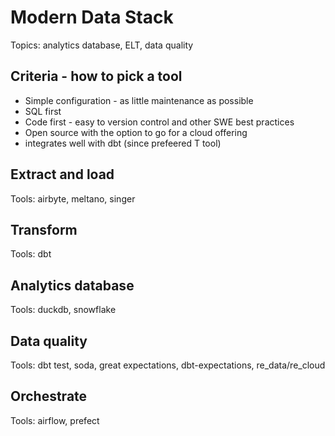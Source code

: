 # Modern Data Stack

Topics: analytics database, ELT, data quality

## Criteria - how to pick a tool

- Simple configuration - as little maintenance as possible
- SQL first
- Code first - easy to version control and other SWE best practices
- Open source with the option to go for a cloud offering
- integrates well with dbt (since prefeered T tool)

## Extract and load

Tools: airbyte, meltano, singer

## Transform

Tools: dbt

## Analytics database

Tools: duckdb, snowflake

## Data quality

Tools: dbt test, soda, great expectations, dbt-expectations, re_data/re_cloud

## Orchestrate

Tools: airflow, prefect